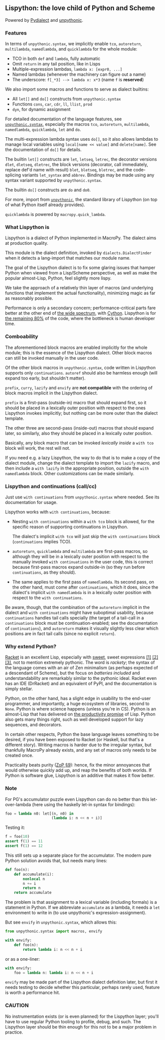 ## Lispython: the love child of Python and Scheme

Powered by [Pydialect](https://github.com/Technologicat/pydialect) and
[unpythonic](https://github.com/Technologicat/unpythonic).

### Features

In terms of ``unpythonic.syntax``, we implicitly enable ``tco``, ``autoreturn``,
``multilambda``, ``namedlambda``, and ``quicklambda`` for the whole module:

  - TCO in both ``def`` and ``lambda``, fully automatic
  - Omit ``return`` in any tail position, like in Lisps
  - Multiple-expression lambdas, ``lambda x: [expr0, ...]``
  - Named lambdas (whenever the machinery can figure out a name)
  - The underscore: ``f[_*3] --> lambda x: x*3`` (name ``f`` is **reserved**)

We also import some macros and functions to serve as dialect builtins:

  - All ``let[]`` and ``do[]`` constructs from ``unpythonic.syntax``
  - Functions ``cons``, ``car``, ``cdr``, ``ll``, ``llist``, ``prod``
  - ``dyn``, for dynamic assignment

For detailed documentation of the language features, see
[``unpythonic.syntax``](https://github.com/Technologicat/unpythonic/tree/master/macro_extras),
especially the macros ``tco``, ``autoreturn``, ``multilambda``,
``namedlambda``, ``quicklambda``, ``let`` and ``do``.

The multi-expression lambda syntax uses ``do[]``, so it also allows lambdas
to manage local variables using ``local[name << value]`` and ``delete[name]``.
See the documentation of ``do[]`` for details.

The builtin ``let[]`` constructs are ``let``, ``letseq``, ``letrec``, the
decorator versions ``dlet``, ``dletseq``, ``dletrec``, the block
versions (decorator, call immediately, replace def'd name with result)
``blet``, ``bletseq``, ``bletrec``, and the code-splicing variants
``let_syntax`` and ``abbrev``. Bindings may be made using any syntax variant
supported by ``unpythonic.syntax``.

The builtin ``do[]`` constructs are ``do`` and ``do0``.

For more, import from [``unpythonic``](https://github.com/Technologicat/unpythonic), the standard library of Lispython
(on top of what Python itself already provides).

``quicklambda`` is powered by ``macropy.quick_lambda``.


### What Lispython is

Lispython is a dialect of Python implemented in MacroPy. The dialect aims at
production quality.

This module is the dialect definition, invoked by ``dialects.DialectFinder``
when it detects a lang-import that matches our module name.

The goal of the Lispython dialect is to fix some glaring issues that hamper
Python when viewed from a Lisp/Scheme perspective, as well as make the popular
almost-Lisp, Python, feel slightly more lispy.

We take the approach of a relatively thin layer of macros (and underlying
functions that implement the actual functionality), minimizing magic as far as
reasonably possible.

Performance is only a secondary concern; performance-critical parts fare better
at the other end of [the wide spectrum](https://en.wikipedia.org/wiki/Wide-spectrum_language),
with [Cython](http://cython.org/).
Lispython is for [the remaining 80%](https://en.wikipedia.org/wiki/Pareto_principle)
of the code, where the bottleneck is human developer time.


### Comboability

The aforementioned block macros are enabled implicitly for the whole module;
this is the essence of the Lispython dialect. Other block macros can still be
invoked manually in the user code.

Of the other block macros in ``unpythonic.syntax``, code written in Lispython
supports only ``continuations``. ``autoref`` should also be harmless enough
(will expand too early, but shouldn't matter).

``prefix``, ``curry``, ``lazify`` and ``envify`` are **not compatible** with
the ordering of block macros implicit in the Lispython dialect.

``prefix`` is a first-pass (outside-in) macro that should expand first, so
it should be placed in a lexically outer position with respect to the ones
Lispython invokes implicitly; but nothing can be more outer than the
dialect template.

The other three are second-pass (inside-out) macros that should expand later,
so similarly, also they should be placed in a lexically outer position.

Basically, any block macro that can be invoked *lexically inside* a ``with tco``
block will work, the rest will not.

If you need e.g. a lazy Lispython, the way to do that is to make a copy of the
dialect module, change the dialect template to import the ``lazify`` macro, and
then include a ``with lazify`` in the appropriate position, outside the
``with namedlambda`` block. Other customizations can be made similarly.


### Lispython and continuations (call/cc)

Just use ``with continuations`` from ``unpythonic.syntax`` where needed.
See its documentation for usage.

Lispython works with ``with continuations``, because:

  - Nesting ``with continuations`` within a ``with tco`` block is allowed,
    for the specific reason of supporting continuations in Lispython.

    The dialect's implicit ``with tco`` will just skip the ``with continuations``
    block (``continuations`` implies TCO).

  - ``autoreturn``, ``quicklambda`` and ``multilambda`` are first-pass macros,
    so although they will be in a lexically outer position with respect to the
    manually invoked ``with continuations`` in the user code, this is correct
    because first-pass macros expand outside-in (so they run before
    ``continuations``, as they should).

  - The same applies to the first pass of ``namedlambda``. Its second pass,
    on the other hand, must come after ``continuations``, which it does, since
    the dialect's implicit ``with namedlambda`` is in a lexically outer position
    with respect to the ``with continuations``.

Be aware, though, that the combination of the ``autoreturn`` implicit in the
dialect and ``with continuations`` might have suboptimal usability, because
``continuations`` handles tail calls specially (the target of a tail-call in a
``continuations`` block must be continuation-enabled; see the documentation of
``continuations``), and ``autoreturn`` makes it visually slightly less clear
which positions are in fact tail calls (since no explicit ``return``).


### Why extend Python?

[Racket](https://racket-lang.org/) is an excellent Lisp, especially with
[sweet](https://docs.racket-lang.org/sweet/),
sweet expressions [[1]](https://sourceforge.net/projects/readable/)
[[2]](https://srfi.schemers.org/srfi-110/srfi-110.html)
[[3]](https://srfi.schemers.org/srfi-105/srfi-105.html), not to
mention extremely pythonic. The word is *rackety*; the syntax of the language
comes with an air of Zen minimalism (as perhaps expected of a descendant of
Scheme), but the focus on *batteries included* and understandability are
remarkably similar to the pythonic ideal. Racket even has an IDE (DrRacket)
and an equivalent of PyPI, and the documentation is simply stellar.

Python, on the other hand, has a slight edge in usability to the end-user
programmer, and importantly, a huge ecosystem of libraries, second to ``None``.
Python is where science happens (unless you're in CS). Python is an almost-Lisp
that has delivered on [the productivity promise](http://paulgraham.com/icad.html) of Lisp.
Python also gets many things right, such as well developed support for lazy
sequences, and decorators.

In certain other respects, Python the base language leaves something to be desired,
if you have been exposed to Racket (or Haskell, but that's a different story).
Writing macros is harder due to the irregular syntax, but thankfully MacroPy
already exists, and any set of macros only needs to be created once.

Practicality beats purity ([ZoP §9](https://www.python.org/dev/peps/pep-0020/)):
hence, fix the minor annoyances that would otherwise quickly add up, and reap
the benefits of both worlds. If Python is software glue, Lispython is an
additive that makes it flow better.


### Note

For PG's accumulator puzzle even Lispython can do no better than this
let-over-lambda (here using the haskelly let-in syntax for bindings):

```python
foo = lambda n0: let[(n, n0) in
                     (lambda i: n << n + i)]
```

Testing it:

```python
f = foo(10)
assert f(1) == 11
assert f(1) == 12
```

This still sets up a separate place for the accumulator. The modern pure Python
solution avoids that, but needs many lines:

```python
def foo(n):
    def accumulate(i):
        nonlocal n
        n += i
        return n
    return accumulate
```

The problem is that assignment to a lexical variable (including formals) is a
statement in Python. If we abbreviate ``accumulate`` as a lambda, it needs a
``let`` environment to write in (to use unpythonic's expression-assignment).

But see ``envify`` in ``unpythonic.syntax``, which allows this:

```python
from unpythonic.syntax import macros, envify

with envify:
    def foo(n):
        return lambda i: n << n + i
```

or as a one-liner:

```python
with envify:
    foo = lambda n: lambda i: n << n + i
```

``envify`` may be made part of the Lispython dialect definition later, but
first it needs testing to decide whether this particular, perhaps rarely used,
feature is worth a performance hit.


### CAUTION

No instrumentation exists (or is even planned) for the Lispython layer; you'll
have to use regular Python tooling to profile, debug, and such. The Lispython
layer should be thin enough for this not to be a major problem in practice.
